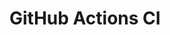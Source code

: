 # GitHub Actions CI






































































































































































































































































































































































































































































































































































































































































































































































































































































































































































































































































































































































































































































































































































































































































































































































































































































































































































































































































































































































































































































































































































































































































































































































































































































